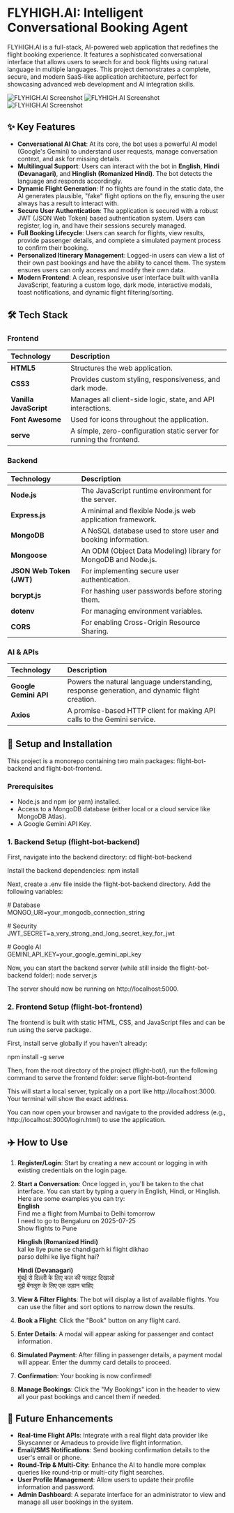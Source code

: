 # **FLYHIGH.AI: Intelligent Conversational Booking Agent**

FLYHIGH.AI is a full-stack, AI-powered web application that redefines the flight booking experience. It features a sophisticated conversational interface that allows users to search for and book flights using natural language in multiple languages. This project demonstrates a complete, secure, and modern SaaS-like application architecture, perfect for showcasing advanced web development and AI integration skills.

![FLYHIGH.AI Screenshot](./assets/flyhigh-login.png)
![FLYHIGH.AI Screenshot](./assets/flyhigh-chat.png)
![FLYHIGH.AI Screenshot](./assets/flyhigh-booking.png)

## **✨ Key Features**

* **Conversational AI Chat**: At its core, the bot uses a powerful AI model (Google's Gemini) to understand user requests, manage conversation context, and ask for missing details.  
* **Multilingual Support**: Users can interact with the bot in **English**, **Hindi (Devanagari)**, and **Hinglish (Romanized Hindi)**. The bot detects the language and responds accordingly.  
* **Dynamic Flight Generation**: If no flights are found in the static data, the AI generates plausible, "fake" flight options on the fly, ensuring the user always has a result to interact with.  
* **Secure User Authentication**: The application is secured with a robust JWT (JSON Web Token) based authentication system. Users can register, log in, and have their sessions securely managed.  
* **Full Booking Lifecycle**: Users can search for flights, view results, provide passenger details, and complete a simulated payment process to confirm their booking.  
* **Personalized Itinerary Management**: Logged-in users can view a list of their own past bookings and have the ability to cancel them. The system ensures users can only access and modify their own data.  
* **Modern Frontend**: A clean, responsive user interface built with vanilla JavaScript, featuring a custom logo, dark mode, interactive modals, toast notifications, and dynamic flight filtering/sorting.

## **🛠️ Tech Stack**

### **Frontend**

| Technology | Description |
| :---- | :---- |
| **HTML5** | Structures the web application. |
| **CSS3** | Provides custom styling, responsiveness, and dark mode. |
| **Vanilla JavaScript** | Manages all client-side logic, state, and API interactions. |
| **Font Awesome** | Used for icons throughout the application. |
| **serve** | A simple, zero-configuration static server for running the frontend. |

### **Backend**

| Technology | Description |
| :---- | :---- |
| **Node.js** | The JavaScript runtime environment for the server. |
| **Express.js** | A minimal and flexible Node.js web application framework. |
| **MongoDB** | A NoSQL database used to store user and booking information. |
| **Mongoose** | An ODM (Object Data Modeling) library for MongoDB and Node.js. |
| **JSON Web Token (JWT)** | For implementing secure user authentication. |
| **bcrypt.js** | For hashing user passwords before storing them. |
| **dotenv** | For managing environment variables. |
| **CORS** | For enabling Cross-Origin Resource Sharing. |

### **AI & APIs**

| Technology | Description |
| :---- | :---- |
| **Google Gemini API** | Powers the natural language understanding, response generation, and dynamic flight creation. |
| **Axios** | A promise-based HTTP client for making API calls to the Gemini service. |

## **🚀 Setup and Installation**

This project is a monorepo containing two main packages: flight-bot-backend and flight-bot-frontend.

### **Prerequisites**

* Node.js and npm (or yarn) installed.  
* Access to a MongoDB database (either local or a cloud service like MongoDB Atlas).  
* A Google Gemini API Key.

### **1\. Backend Setup (flight-bot-backend)**

First, navigate into the backend directory:
cd flight-bot-backend


Install the backend dependencies:
npm install


Next, create a .env file inside the flight-bot-backend directory. Add the following variables:


\# Database  
MONGO\_URI=your\_mongodb\_connection\_string

\# Security  
JWT\_SECRET=a\_very\_strong\_and\_long\_secret\_key\_for\_jwt

\# Google AI  
GEMINI\_API\_KEY=your\_google\_gemini\_api\_key

Now, you can start the backend server (while still inside the flight-bot-backend folder):
node server.js


The server should now be running on http://localhost:5000.

### **2\. Frontend Setup (flight-bot-frontend)**

The frontend is built with static HTML, CSS, and JavaScript files and can be run using the serve package.

First, install serve globally if you haven't already:

npm install \-g serve

Then, from the root directory of the project (flight-bot/), run the following command to serve the frontend folder:
serve flight-bot-frontend

This will start a local server, typically on a port like http://localhost:3000. Your terminal will show the exact address.

You can now open your browser and navigate to the provided address (e.g., http://localhost:3000/login.html) to use the application.

## **✈️ How to Use**

1. **Register/Login**: Start by creating a new account or logging in with existing credentials on the login page.  
2. **Start a Conversation**: Once logged in, you'll be taken to the chat interface. You can start by typing a query in English, Hindi, or Hinglish. Here are some examples you can try:  
   **English**  
   Find me a flight from Mumbai to Delhi tomorrow  
   I need to go to Bengaluru on 2025-07-25  
   Show flights to Pune

   **Hinglish (Romanized Hindi)**  
   kal ke liye pune se chandigarh ki flight dikhao  
   parso delhi ke liye flight hai?

   **Hindi (Devanagari)**  
   मुंबई से दिल्ली के लिए कल की फ्लाइट दिखाओ  
   मुझे बेंगलुरु के लिए एक उड़ान चाहिए

3. **View & Filter Flights**: The bot will display a list of available flights. You can use the filter and sort options to narrow down the results.  
4. **Book a Flight**: Click the "Book" button on any flight card.  
5. **Enter Details**: A modal will appear asking for passenger and contact information.  
6. **Simulated Payment**: After filling in passenger details, a payment modal will appear. Enter the dummy card details to proceed.  
7. **Confirmation**: Your booking is now confirmed\!  
8. **Manage Bookings**: Click the "My Bookings" icon in the header to view all your past bookings and cancel them if needed.

## **🔮 Future Enhancements**

* **Real-time Flight APIs**: Integrate with a real flight data provider like Skyscanner or Amadeus to provide live flight information.  
* **Email/SMS Notifications**: Send booking confirmation details to the user's email or phone.  
* **Round-Trip & Multi-City**: Enhance the AI to handle more complex queries like round-trip or multi-city flight searches.  
* **User Profile Management**: Allow users to update their profile information and password.  
* **Admin Dashboard**: A separate interface for an administrator to view and manage all user bookings in the system.